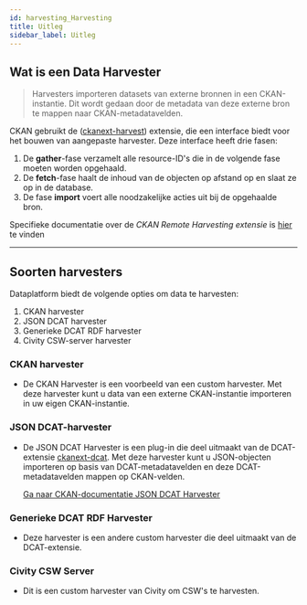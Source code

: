 ```yaml
---
id: harvesting_Harvesting
title: Uitleg
sidebar_label: Uitleg
---
```

## Wat is een Data Harvester

> Harvesters importeren datasets van externe bronnen in een CKAN-instantie. Dit wordt gedaan door de metadata van deze externe bron te mappen naar CKAN-metadatavelden. 

CKAN gebruikt de ([ckanext-harvest](https://github.com/ckan/ckanext-harvest)) extensie, die een interface biedt voor het bouwen van aangepaste harvester. Deze interface heeft drie fasen:
1. De **gather**-fase verzamelt alle resource-ID's die in de volgende fase moeten worden opgehaald.
2. De **fetch**-fase haalt de inhoud van de objecten op afstand op en slaat ze op in de database.
3. De fase **import** voert alle noodzakelijke acties uit bij de opgehaalde bron.

Specifieke documentatie over de *CKAN Remote Harvesting extensie* is <a href="https://github.com/ckan/ckanext-harvest" target="_blank">hier</a> te vinden

---

## Soorten harvesters

Dataplatform biedt de volgende opties om data te harvesten:
1. CKAN harvester
2. JSON DCAT harvester
3. Generieke DCAT RDF harvester
4. Civity CSW-server harvester


### CKAN harvester
* De CKAN Harvester is een voorbeeld van een custom harvester. Met deze harvester kunt u data van een externe CKAN-instantie importeren in uw eigen CKAN-instantie.

### JSON DCAT-harvester
* De JSON DCAT Harvester is een plug-in die deel uitmaakt van de DCAT-extensie <a href="https://github.com/ckan/ckanext-dcat" target="_blank">ckanext-dcat</a>. Met deze harvester kunt u JSON-objecten importeren op basis van DCAT-metadatavelden en deze DCAT-metadatavelden mappen op CKAN-velden.

    <a href="https://github.com/ckan/ckanext-dcat#json-dcat-harvester" target="_blank">Ga naar CKAN-documentatie JSON DCAT Harvester</a>

### Generieke DCAT RDF Harvester
* Deze harvester is een andere custom harvester die deel uitmaakt van de DCAT-extensie.

### Civity CSW Server
* Dit is een custom harvester van Civity om CSW's te harvesten.